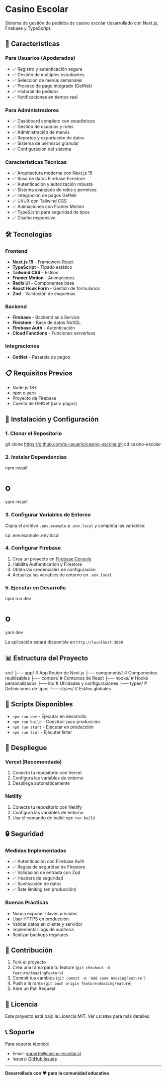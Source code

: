 # Casino Escolar

Sistema de gestión de pedidos de casino escolar desarrollado con Next.js, Firebase y TypeScript.

## 🚀 Características

### Para Usuarios (Apoderados)
- ✅ Registro y autenticación segura
- ✅ Gestión de múltiples estudiantes
- ✅ Selección de menús semanales
- ✅ Proceso de pago integrado (GetNet)
- ✅ Historial de pedidos
- ✅ Notificaciones en tiempo real

### Para Administradores
- ✅ Dashboard completo con estadísticas
- ✅ Gestión de usuarios y roles
- ✅ Administración de menús
- ✅ Reportes y exportación de datos
- ✅ Sistema de permisos granular
- ✅ Configuración del sistema

### Características Técnicas
- ✅ Arquitectura moderna con Next.js 15
- ✅ Base de datos Firebase Firestore
- ✅ Autenticación y autorización robusta
- ✅ Sistema avanzado de roles y permisos
- ✅ Integración de pagos GetNet
- ✅ UI/UX con Tailwind CSS
- ✅ Animaciones con Framer Motion
- ✅ TypeScript para seguridad de tipos
- ✅ Diseño responsivo

## 🛠️ Tecnologías

### Frontend
- **Next.js 15** - Framework React
- **TypeScript** - Tipado estático
- **Tailwind CSS** - Estilos
- **Framer Motion** - Animaciones
- **Radix UI** - Componentes base
- **React Hook Form** - Gestión de formularios
- **Zod** - Validación de esquemas

### Backend
- **Firebase** - Backend as a Service
- **Firestore** - Base de datos NoSQL
- **Firebase Auth** - Autenticación
- **Cloud Functions** - Funciones serverless

### Integraciones
- **GetNet** - Pasarela de pagos

## 📋 Requisitos Previos

- Node.js 18+ 
- npm o yarn
- Proyecto de Firebase
- Cuenta de GetNet (para pagos)

## 🚀 Instalación y Configuración

### 1. Clonar el Repositorio


git clone https://github.com/tu-usuario/casino-escolar.git
cd casino-escolar


### 2. Instalar Dependencias


npm install
# o
yarn install


### 3. Configurar Variables de Entorno

Copia el archivo `.env.example` a `.env.local` y completa las variables:


cp .env.example .env.local


### 4. Configurar Firebase

1. Crea un proyecto en [Firebase Console](https://console.firebase.google.com/)
2. Habilita Authentication y Firestore
3. Obtén las credenciales de configuración
4. Actualiza las variables de entorno en `.env.local`

### 5. Ejecutar en Desarrollo


npm run dev
# o
yarn dev


La aplicación estará disponible en `http://localhost:3000`

## 📊 Estructura del Proyecto


src/
├── app/                 # App Router de Next.js
├── components/          # Componentes reutilizables
├── context/            # Contextos de React
├── hooks/              # Hooks personalizados
├── lib/                # Utilidades y configuraciones
├── types/              # Definiciones de tipos
└── styles/             # Estilos globales


## 🔧 Scripts Disponibles

- `npm run dev` - Ejecutar en desarrollo
- `npm run build` - Construir para producción
- `npm run start` - Ejecutar en producción
- `npm run lint` - Ejecutar linter

## 🚀 Despliegue

### Vercel (Recomendado)

1. Conecta tu repositorio con Vercel
2. Configura las variables de entorno
3. Despliega automáticamente

### Netlify

1. Conecta tu repositorio con Netlify
2. Configura las variables de entorno
3. Usa el comando de build: `npm run build`

## 🔒 Seguridad

### Medidas Implementadas

- ✅ Autenticación con Firebase Auth
- ✅ Reglas de seguridad de Firestore
- ✅ Validación de entrada con Zod
- ✅ Headers de seguridad
- ✅ Sanitización de datos
- ✅ Rate limiting (en producción)

### Buenas Prácticas

- Nunca exponer claves privadas
- Usar HTTPS en producción
- Validar datos en cliente y servidor
- Implementar logs de auditoría
- Realizar backups regulares

## 🤝 Contribución

1. Fork el proyecto
2. Crea una rama para tu feature (`git checkout -b feature/AmazingFeature`)
3. Commit tus cambios (`git commit -m 'Add some AmazingFeature'`)
4. Push a la rama (`git push origin feature/AmazingFeature`)
5. Abre un Pull Request

## 📝 Licencia

Este proyecto está bajo la Licencia MIT. Ver `LICENSE` para más detalles.

## 📞 Soporte

Para soporte técnico:
- Email: soporte@casino-escolar.cl
- Issues: [GitHub Issues](https://github.com/tu-usuario/casino-escolar/issues)

---

**Desarrollado con ❤️ para la comunidad educativa**